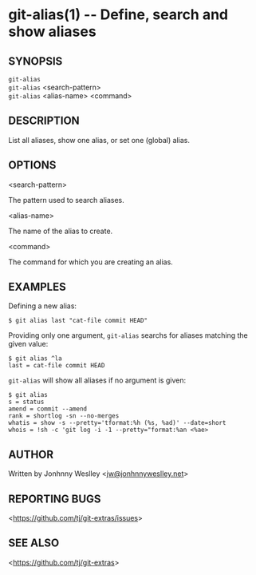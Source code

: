 git-alias(1) -- Define, search and show aliases
===============================================

## SYNOPSIS

`git-alias`  
`git-alias` &lt;search-pattern&gt;  
`git-alias` &lt;alias-name&gt; &lt;command&gt;  

## DESCRIPTION

  List all aliases, show one alias, or set one (global) alias.

## OPTIONS

  &lt;search-pattern&gt;

  The pattern used to search aliases.

  &lt;alias-name&gt;

  The name of the alias to create.

  &lt;command&gt;

  The command for which you are creating an alias.


## EXAMPLES

 Defining a new alias:

    $ git alias last "cat-file commit HEAD"

 Providing only one argument, `git-alias` searchs for aliases matching the given value:

    $ git alias ^la
    last = cat-file commit HEAD

 `git-alias` will show all aliases if no argument is given:

    $ git alias
    s = status
    amend = commit --amend
    rank = shortlog -sn --no-merges
    whatis = show -s --pretty='tformat:%h (%s, %ad)' --date=short
    whois = !sh -c 'git log -i -1 --pretty="format:%an <%ae>

## AUTHOR

Written by Jonhnny Weslley &lt;<jw@jonhnnyweslley.net>&gt;

## REPORTING BUGS

&lt;<https://github.com/tj/git-extras/issues>&gt;

## SEE ALSO

&lt;<https://github.com/tj/git-extras>&gt;
